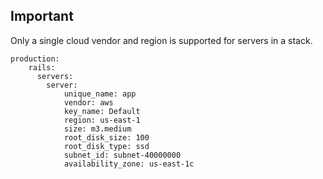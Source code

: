 

## Important

Only a single cloud vendor and region is supported for servers in a stack.
```
production:
    rails:
      servers:
        server:
            unique_name: app
            vendor: aws
            key_name: Default
            region: us-east-1
            size: m3.medium
            root_disk_size: 100
            root_disk_type: ssd
            subnet_id: subnet-40000000
            availability_zone: us-east-1c
```
